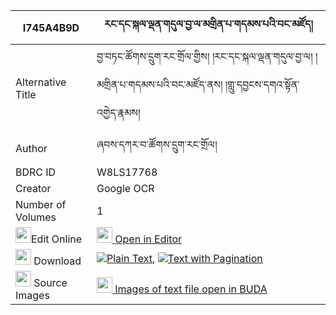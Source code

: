 |I745A4B9D|རང་དང་སྐལ་ལྡན་གདུལ་བྱ་ལ་མགྲིན་པ་གདམས་པའི་བང་མཛོད། 
| --- | --- 
|Alternative Title |བྱ་བཏང་ཚོགས་དྲུག་རང་གྲོལ་གྱིས། །རང་དང་སྐལ་ལྡན་གདུལ་བྱ་ལ། ། མགྲིན་པ་གདམས་པའི་བང་མཛོད་ནས། །གླུ་དབྱངས་དགའ་སྟོན་འགྱེད་རྣམས།
|Author| ཞབས་དཀར་བ་ཚོགས་དྲུག་རང་གྲོལ།
|BDRC ID | W8LS17768
|Creator | Google OCR
|Number of Volumes| 1
|<img width="25" src="https://img.icons8.com/color/25/000000/edit-property.png">Edit Online| [<img width="25" src="https://avatars.githubusercontent.com/u/45091458?s=200&v=4"> Open in Editor](http://editor.openpecha.org/I745A4B9D)
|<img width="25" src="https://img.icons8.com/fluent/48/000000/download-2.png"/>  Download | [![](https://img.icons8.com/color/20/000000/txt.png)Plain Text](https://github.com/Openpecha/I745A4B9D/releases/download/v1/rang_dang_kalden_dulja_la_drin_plain_I745A4B9D.zip), [![](https://img.icons8.com/color/20/000000/txt.png)Text with Pagination](https://github.com/Openpecha/I745A4B9D/releases/download/v1/rang_dang_kalden_dulja_la_drin_pages_I745A4B9D.zip)
|<img width="25" src="https://img.icons8.com/plasticine/100/000000/pictures-folder.png"/>  Source Images | [<img width="25" src="https://library.bdrc.io/icons/BUDA-small.svg"> Images of text file open in BUDA](https://library.bdrc.io/show/bdr:W8LS17768)